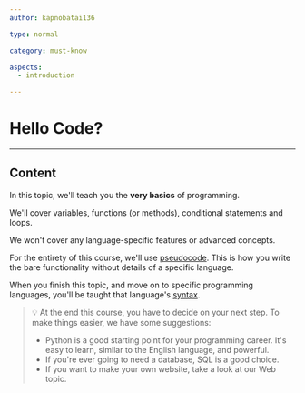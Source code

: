 ```yaml
---
author: kapnobatai136

type: normal

category: must-know

aspects:
  - introduction

---
```


# Hello Code?

---
## Content

In this topic, we'll teach you the **very basics** of programming.

We'll cover variables, functions (or methods), conditional statements and loops.

We won't cover any language-specific features or advanced concepts.

For the entirety of this course, we'll use [pseudocode](https://enki.com/glossary/programming/pseudocode). This is how you write the bare functionality without details of a specific language. 

When you finish this topic, and move on to specific programming languages, you'll be taught that language's [syntax](https://enki.com/glossary/general/syntax).

> 💡 At the end this course, you have to decide on your next step. To make things easier, we have some suggestions:
> - Python is a good starting point for your programming career. It's easy to learn, similar to the English language, and powerful.
> - If you're ever going to need a database, SQL is a good choice.
> - If you want to make your own website, take a look at our Web topic.
